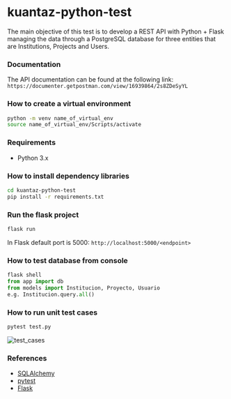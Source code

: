 # kuantaz-python-test
The main objective of this test is to develop a REST API with Python + Flask managing the data through a PostgreSQL database for three entities that are Institutions, Projects and Users.

### Documentation

The API documentation can be found at the following link: `https://documenter.getpostman.com/view/16939864/2s8ZDeSyYL`

### How to create a virtual environment

```bash
python -m venv name_of_virtual_env
source name_of_virtual_env/Scripts/activate
```

### Requirements

- Python 3.x

### How to install dependency libraries
```bash
cd kuantaz-python-test
pip install -r requirements.txt
```

### Run the flask project

```python
flask run
```

In Flask default port is 5000: `http://localhost:5000/<endpoint>`

### How to test database from console

```python
flask shell
from app import db
from models import Institucion, Proyecto, Usuario
e.g. Institucion.query.all()
```

### How to run unit test cases

```python
pytest test.py
```

![test_cases](https://user-images.githubusercontent.com/90154644/214923836-b9b04f8e-b292-4070-9f09-87c870ac8251.png)

### References

- [SQLAlchemy](https://docs.sqlalchemy.org/en/14/intro.html)
- [pytest](https://docs.pytest.org/en/7.2.x/)
- [Flask](https://flask.palletsprojects.com/en/2.2.x/)